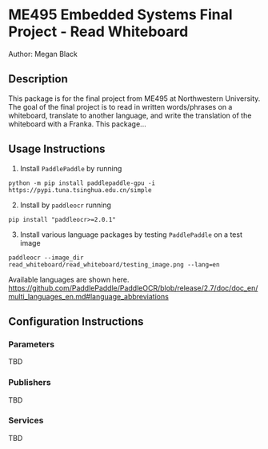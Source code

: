 # ME495 Embedded Systems Final Project - Read Whiteboard
Author: Megan Black

## Description
This package is for the final project from ME495 at Northwestern University.  The goal of the final project is to read in written words/phrases on a whiteboard, translate to another language, and write the translation of the whiteboard with a Franka.  This package...



## Usage Instructions
1. Install `PaddlePaddle` by running 
```
python -m pip install paddlepaddle-gpu -i https://pypi.tuna.tsinghua.edu.cn/simple
```
2. Install by `paddleocr` running
```
pip install "paddleocr>=2.0.1"
```
3. Install various language packages by testing `PaddlePaddle` on a test image
```
paddleocr --image_dir read_whiteboard/read_whiteboard/testing_image.png --lang=en
```
Available languages are shown here. 
https://github.com/PaddlePaddle/PaddleOCR/blob/release/2.7/doc/doc_en/multi_languages_en.md#language_abbreviations 




## Configuration Instructions

### Parameters
TBD

### Publishers
TBD

### Services
TBD
